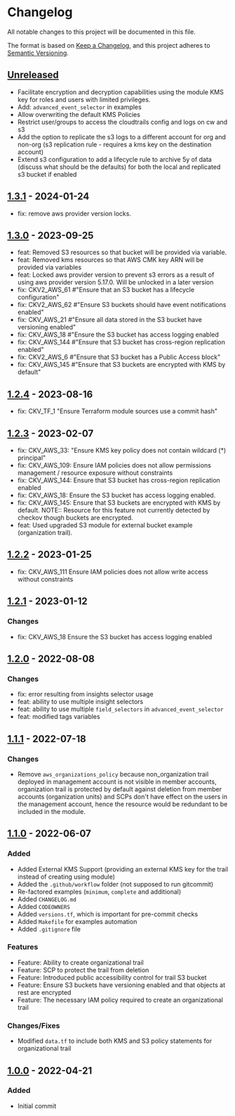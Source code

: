 # Changelog
All notable changes to this project will be documented in this file.

The format is based on [Keep a Changelog](https://keepachangelog.com/en/1.0.0/),
and this project adheres to [Semantic Versioning](https://semver.org/spec/v2.0.0.html).

## [Unreleased]
- Facilitate encryption and decryption capabilities using the module KMS key for roles and users with limited privileges.
- Add: `advanced_event_selector` in examples
- Allow overwriting the default KMS Policies
- Restrict user/groups to access the cloudtrails config and logs on cw and s3
- Add the option to replicate the s3 logs to a different account for org and non-org (s3 replication rule - requires a kms key on the destination account)
- Extend s3 configuration to add a lifecycle rule to archive 5y of data (discuss what should be the defaults) for both the local and replicated s3 bucket if enabled

## [1.3.1] - 2024-01-24
- fix: remove aws provider version locks.

## [1.3.0] - 2023-09-25
- feat: Removed S3 resources so that bucket will be provided via variable.
- feat: Removed kms resources so that AWS CMK key ARN will be provided via variables
- feat: Locked aws provider version to prevent s3 errors as a result of using aws provider version 5.17.0. Will be unlocked in a later version
- fix: CKV2_AWS_61 #"Ensure that an S3 bucket has a lifecycle configuration"
- fix: CKV2_AWS_62 #"Ensure S3 buckets should have event notifications enabled"
- fix: CKV_AWS_21 #"Ensure all data stored in the S3 bucket have versioning enabled"
- fix: CKV_AWS_18 #"Ensure the S3 bucket has access logging enabled
- fix: CKV_AWS_144 #"Ensure that S3 bucket has cross-region replication enabled"
- fix: CKV2_AWS_6 #"Ensure that S3 bucket has a Public Access block"
- fix: CKV_AWS_145 #"Ensure that S3 buckets are encrypted with KMS by default"

## [1.2.4] - 2023-08-16
- fix: CKV_TF_1 "Ensure Terraform module sources use a commit hash"

## [1.2.3] - 2023-02-07
- fix: CKV_AWS_33: "Ensure KMS key policy does not contain wildcard (*) principal"
- fix: CKV_AWS_109: Ensure IAM policies does not allow permissions management / resource exposure without constraints
- fix: CKV_AWS_144: Ensure that S3 bucket has cross-region replication enabled
- fix: CKV_AWS_18: Ensure the S3 bucket has access logging enabled.
- fix: CKV_AWS_145: Ensure that S3 buckets are encrypted with KMS by default. NOTE:: Resource for this feature not currently detected by checkov though buckets are encrypted.
- feat: Used upgraded S3 module for external bucket example (organization trail).


## [1.2.2] - 2023-01-25
- fix: CKV_AWS_111 Ensure IAM policies does not allow write access without constraints

## [1.2.1] - 2023-01-12
### Changes
- fix: CKV_AWS_18 Ensure the S3 bucket has access logging enabled

## [1.2.0] - 2022-08-08
### Changes
- fix: error resulting from insights selector usage
- feat: ability to use multiple insight selectors
- feat: ability to use multiple `field_selectors` in `advanced_event_selector`
- feat: modified tags variables

## [1.1.1] - 2022-07-18
### Changes
- Remove `aws_organizations_policy` because non_organization trail deployed in management account is not visible in member accounts, organization trail is protected by default against deletion from member accounts (organization units) and SCPs don't have effect on the users in the management account, hence the resource would be redundant to be included in the module.

## [1.1.0] - 2022-06-07
### Added
- Added External KMS Support (providing an external KMS key for the trail instead of creating using module)
- Added the `.github/workflow` folder (not supposed to run gitcommit)
- Re-factored examples (`minimum`, `complete` and additional)
- Added `CHANGELOG.md`
- Added `CODEOWNERS`
- Added `versions.tf`, which is important for pre-commit checks
- Added `Makefile` for examples automation
- Added `.gitignore` file

### Features
- Feature: Ability to create organizational trail
- Feature: SCP to protect the trail from deletion
- Feature: Introduced public accessibility control for trail S3 bucket
- Feature: Ensure S3 buckets have versioning enabled and that objects at rest are encrypted
- Feature: The necessary IAM policy required to create an organizational trail

### Changes/Fixes
- Modified `data.tf` to include both KMS and S3 policy statements for organizational trail

## [1.0.0] - 2022-04-21

### Added
- Initial commit

[Unreleased]: https://github.com/boldlink/terraform-aws-cloudtrail/compare/1.3.1...HEAD

[1.3.1]: https://github.com/boldlink/terraform-aws-cloudtrail/releases/tag/1.3.1
[1.3.0]: https://github.com/boldlink/terraform-aws-cloudtrail/releases/tag/1.3.0
[1.2.4]: https://github.com/boldlink/terraform-aws-cloudtrail/releases/tag/1.2.4
[1.2.3]: https://github.com/boldlink/terraform-aws-cloudtrail/releases/tag/1.2.3
[1.2.2]: https://github.com/boldlink/terraform-aws-cloudtrail/releases/tag/1.2.2
[1.2.1]: https://github.com/boldlink/terraform-aws-cloudtrail/releases/tag/1.2.1
[1.2.0]: https://github.com/boldlink/terraform-aws-cloudtrail/releases/tag/1.2.0
[1.1.1]: https://github.com/boldlink/terraform-aws-cloudtrail/releases/tag/1.1.1
[1.1.0]: https://github.com/boldlink/terraform-aws-cloudtrail/releases/tag/1.1.0
[1.0.0]: https://github.com/boldlink/terraform-aws-cloudtrail/releases/tag/1.0.0
